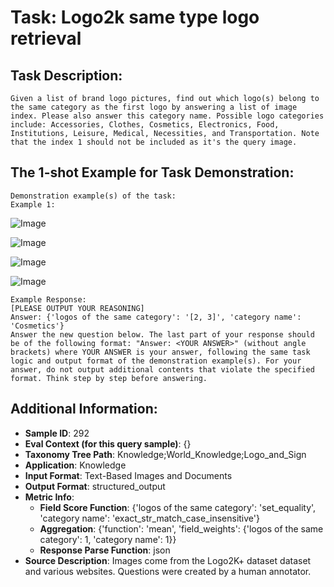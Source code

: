 # Task: Logo2k same type logo retrieval

## Task Description:

```
Given a list of brand logo pictures, find out which logo(s) belong to the same category as the first logo by answering a list of image index. Please also answer this category name. Possible logo categories include: Accessories, Clothes, Cosmetics, Electronics, Food, Institutions, Leisure, Medical, Necessities, and Transportation. Note that the index 1 should not be included as it's the query image.
```

## The 1-shot Example for Task Demonstration:

```
Demonstration example(s) of the task:
Example 1:
```

![Image](e1-1-cosmetic-ysl.png)

![Image](e1-2-cosmetic-watsons.png)

![Image](e1-3-cosmetic-olay.png)

![Image](e1-4-acc-churchs.png)

```
Example Response:
[PLEASE OUTPUT YOUR REASONING]
Answer: {'logos of the same category': '[2, 3]', 'category name': 'Cosmetics'}
Answer the new question below. The last part of your response should be of the following format: "Answer: <YOUR ANSWER>" (without angle brackets) where YOUR ANSWER is your answer, following the same task logic and output format of the demonstration example(s). For your answer, do not output additional contents that violate the specified format. Think step by step before answering.
```

## Additional Information:

- **Sample ID**: 292
- **Eval Context (for this query sample)**: {}
- **Taxonomy Tree Path**: Knowledge;World_Knowledge;Logo_and_Sign
- **Application**: Knowledge
- **Input Format**: Text-Based Images and Documents
- **Output Format**: structured_output
- **Metric Info**:
  - **Field Score Function**: {'logos of the same category': 'set_equality', 'category name': 'exact_str_match_case_insensitive'}
  - **Aggregation**: {'function': 'mean', 'field_weights': {'logos of the same category': 1, 'category name': 1}}
  - **Response Parse Function**: json
- **Source Description**: Images come from the Logo2K+ dataset dataset and various websites. Questions were created by a human annotator.
